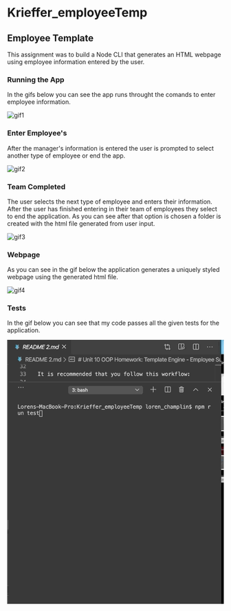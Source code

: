 # Krieffer_employeeTemp

## Employee Template
  This assignment was to build a Node CLI that generates an HTML webpage using employee information entered by the user.

### Running the App
  In the gifs below you can see the app runs throught the comands to enter employee information.

![gif1](https://github.com/Krieffer21/Krieffer_employeeTemp/blob/master/images/empl1.gif)

### Enter Employee's
  After the manager's information is entered the user is prompted to select another type of employee or end the app. 

![gif2](https://github.com/Krieffer21/Krieffer_employeeTemp/blob/master/images/empl2.gif)

### Team Completed
  The user selects the next type of employee and enters their information. After the user has finished entering in their team of employees they select to end the application. As you can see after that option is chosen a folder is created with the html file generated from user input.

![gif3](https://github.com/Krieffer21/Krieffer_employeeTemp/blob/master/images/empl3.gif)

### Webpage
  As you can see in the gif below the application generates a uniquely styled webpage using the generated html file.

![gif4](https://github.com/Krieffer21/Krieffer_employeeTemp/blob/master/images/empl4.gif)

### Tests
  In the gif below you can see that my code passes all the given tests for the application.

![test](https://github.com/Krieffer21/Krieffer_employeeTemp/blob/master/images/test.gif)
